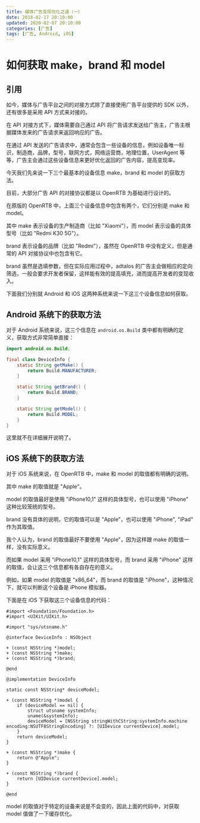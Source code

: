 ```yaml
---
title: 媒体广告变现优化之道（一）
date: 2018-02-17 20:10:00
updated: 2020-02-07 20:10:00
categories: [广告]
tags: [广告, Android, iOS]
---
```


# 如何获取 make，brand 和 model

## 引用

如今，媒体与广告平台之间的对接方式除了直接使用广告平台提供的 SDK 以外，还有很多是采用 API 方式来对接的。

在 API 对接方式下，媒体需要自己通过 API 将广告请求发送给广告主，广告主根据媒体发来的广告请求来返回响应的广告。

在通过 API 发送的广告请求中，通常会包含一些设备的信息，例如设备唯一标识，制造商，品牌，型号，联网方式，网络运营商，地理位置，UserAgent 等等，广告主会通过这些设备信息来更好优化返回的广告内容，提高变现率。

今天我们先来说一下三个最基本的设备信息 make，brand 和 model 的获取方法。

<!--more-->

目前，大部分广告 API 的对接协议都是以 OpenRTB 为基础进行设计的。

在原版的 OpenRTB 中，上面三个设备信息中包含有两个，它们分别是 make 和 model。

其中 make 表示设备的生产制造商（比如 "Xiaomi"），而 model 表示设备的具体型号（比如 "Redmi K30 5G"）。

brand 表示设备的品牌（比如 "Redmi"），虽然在 OpenRTB 中没有定义，但是通常的 API 对接协议中也包含有它。

brand 虽然是选填参数，但在实际应用过程中，adtalos 的广告主会做相应的定向筛选，一般会要求开发者保留，这样能有效的提高填充，进而提高开发者的变现收入。

下面我们分别就 Android 和 iOS 这两种系统来说一下这三个设备信息如何获取。

## Android 系统下的获取方法

对于 Android 系统来说，这三个信息在 `android.os.Build` 类中都有明确的定义，获取方式非常简单直接：

```java
import android.os.Build;

final class DeviceInfo {
    static String getMake() {
        return Build.MANUFACTURER;
    }

    static String getBrand() {
        return Build.BRAND;
    }

    static String getModel() {
        return Build.MODEL;
    }
}
```

这里就不在详细展开说明了。

## iOS 系统下的获取方法

对于 iOS 系统来说，在 OpenRTB 中，make 和 model 的取值都有明确的说明。

其中 make 的取值就是 "Apple"。

model 的取值最好是使用 "iPhone10,1" 这样的具体型号，也可以使用 "iPhone" 这种比较笼统的型号。

brand 没有具体的说明，它的取值可以是 "Apple"，也可以使用 "iPhone", "iPad" 作为其取值。

我个人认为，brand 的取值最好不要使用 "Apple"，因为这样跟 make 的取值一样，没有实际意义。

而如果 model 采用 "iPhone10,1" 这样的具体型号，而 brand 采用 "iPhone" 这样的取值，会让这三个信息都有各自存在的意义。

例如，如果 model 的取值是 "x86_64"，而 brand 的取值是 "iPhone"，这种情况下，就可以判断这个设备是 iPhone 模拟器。

下面是在 iOS 下获取这三个设备信息的代码：

```objc
#import <Foundation/Foundation.h>
#import <UIKit/UIKit.h>

#import "sys/utsname.h"

@interface DeviceInfo : NSObject

+ (const NSString *)model;
+ (const NSString *)make;
+ (const NSString *)brand;

@end

@implementation DeviceInfo

static const NSString* deviceModel;

+ (const NSString *)model {
    if (deviceModel == nil) {
        struct utsname systemInfo;
        uname(&systemInfo);
        deviceModel = [NSString stringWithCString:systemInfo.machine encoding:NSUTF8StringEncoding] ?: [UIDevice currentDevice].model;
    }
    return deviceModel;
}

+ (const NSString *)make {
    return @"Apple";
}

+ (const NSString *)brand {
    return [UIDevice currentDevice].model;
}

@end
```

model 的取值对于特定的设备来说是不会变的，因此上面的代码中，对获取 model 值做了一下缓存优化。
